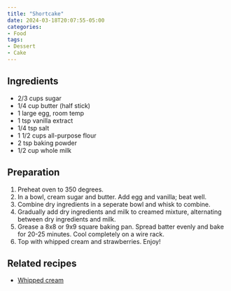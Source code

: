 ```yaml
---
title: "Shortcake"
date: 2024-03-18T20:07:55-05:00
categories:
- Food
tags:
- Dessert
- Cake
---
```


## Ingredients
* 2/3 cups sugar
* 1/4 cup butter (half stick)
* 1 large egg, room temp
* 1 tsp vanilla extract
* 1/4 tsp salt
* 1 1/2 cups all-purpose flour
* 2 tsp baking powder
* 1/2 cup whole milk

## Preparation
1. Preheat oven to 350 degrees.
2.  In a bowl, cream sugar and butter. Add egg and vanilla; beat well. 
3. Combine dry ingredients in a seperate bowl and whisk to combine.
4. Gradually add dry ingredients and milk to creamed mixture, alternating  between dry ingredients and milk. 
5. Grease a 8x8 or 9x9 square baking pan. Spread batter evenly and bake for 20-25 minutes. Cool completely on a wire rack. 
6. Top with whipped cream and strawberries. Enjoy!

## Related recipes
* [Whipped cream](../whipped-cream/)

